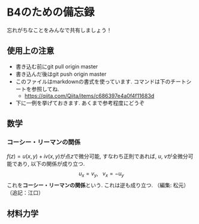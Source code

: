 # B4のための備忘録
忘れがちなことをみんなで共有しましょう！

## 使用上の注意
* 書き込む前にgit pull origin master
* 書き込んだ後はgit push origin master
* このファイルはmarkdownの書式を使っています. コマンドは下のチートシートを参照してね. 
    * https://qiita.com/Qiita/items/c686397e4a0f4f11683d
* 下に一例を挙げておきます. あくまで参考程度にどうぞ
## 数学
### コーシー・リーマンの関係
$f(z) = u(x, y) + iv(x, y)$が点$z$で微分可能, すなわち正則であれば, $u, ~v$が全微分可能であり, 以下の関係が成り立つ. 
$$u_{x} = v_{y},~~~v_{x} = -u_{y}$$
これを**コーシー・リーマンの関係**という. これは逆も成り立つ. （編集: 松元）（追記：江口）

## 材料力学

